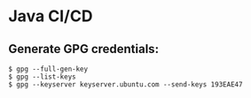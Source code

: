 # Java CI/CD




## Generate GPG credentials:

```shell
$ gpg --full-gen-key
$ gpg --list-keys
$ gpg --keyserver keyserver.ubuntu.com --send-keys 193EAE47



```

##

